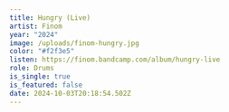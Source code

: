 ```yaml
---
title: Hungry (Live)
artist: Finom
year: "2024"
image: /uploads/finom-hungry.jpg
color: "#f2f3e5"
listen: https://finom.bandcamp.com/album/hungry-live
role: Drums
is_single: true
is_featured: false
date: 2024-10-03T20:18:54.502Z
---
```

